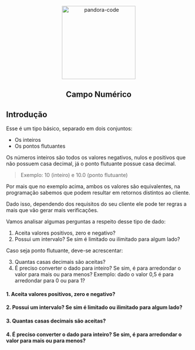 
<p align="center">
 <img width="200px" src="https://avatars.githubusercontent.com/u/87428056?s=200&v=4" align="center" alt="pandora-code" />
 <h2 align="center">Campo Numérico</h2>
</p>

## Introdução

Esse é um tipo básico, separado em dois conjuntos:

* Os inteiros
* Os pontos flutuantes


Os números inteiros são todos os valores negativos, nulos e positivos que não possuem casa decimal, já o ponto flutuante possue casa decimal. 

> Exemplo: 10 (inteiro) e 10.0 (ponto flutuante)

Por mais que no exemplo acima, ambos os valores são equivalentes, na programação sabemos que podem resultar em retornos distintos ao cliente.

Dado isso, dependendo dos requisitos do seu cliente ele pode ter regras a mais que vão gerar mais verificações. 

Vamos analisar algumas perguntas a respeito desse tipo de dado:

1. Aceita valores positivos, zero e negativo?
2. Possui um intervalo? Se sim é limitado ou ilimitado para algum lado?

Caso seja ponto flutuante, deve-se acrescentar:

3. Quantas casas decimais são aceitas?
4. É preciso converter o dado para inteiro? Se sim, é para arredondar o valor para mais ou para menos? Exemplo: dado o valor 0,5 é para arredondar para 0 ou para 1?


#### 1. Aceita valores positivos, zero e negativo?
#### 2. Possui um intervalo? Se sim é limitado ou ilimitado para algum lado?
#### 3. Quantas casas decimais são aceitas?
#### 4. É preciso converter o dado para inteiro? Se sim, é para arredondar o valor para mais ou para menos? 